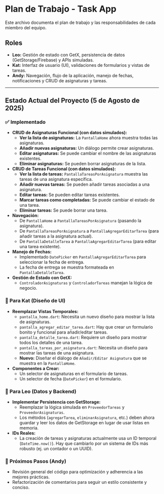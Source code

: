 # Plan de Trabajo - Task App

Este archivo documenta el plan de trabajo y las responsabilidades de cada miembro del equipo.

## Roles

*   **Leo:** Gestión de estado con GetX, persistencia de datos (GetStorage/Firebase) y APIs simuladas.
*   **Kat:** Interfaz de usuario (UI), validaciones de formularios y vistas de tareas.
*   **Andy:** Navegación, flujo de la aplicación, manejo de fechas, notificaciones y CRUD de asignaturas y tareas.

---

## Estado Actual del Proyecto (5 de Agosto de 2025)

### ✅ Implementado

*   **CRUD de Asignaturas Funcional (con datos simulados):**
    *   **Ver la lista de asignaturas:** La `PantallaHome` ahora muestra todas las asignaturas.
    *   **Añadir nuevas asignaturas:** Un diálogo permite crear asignaturas.
    *   **Editar asignaturas:** Se puede cambiar el nombre de las asignaturas existentes.
    *   **Eliminar asignaturas:** Se pueden borrar asignaturas de la lista.
*   **CRUD de Tareas Funcional (con datos simulados):**
    *   **Ver la lista de tareas:** `PantallaTareasPorAsignatura` muestra las tareas de una asignatura específica.
    *   **Añadir nuevas tareas:** Se pueden añadir tareas asociadas a una asignatura.
    *   **Editar tareas:** Se pueden editar tareas existentes.
    *   **Marcar tareas como completadas:** Se puede cambiar el estado de una tarea.
    *   **Eliminar tareas:** Se puede borrar una tarea.
*   **Navegación:**
    *   De `PantallaHome` a `PantallaTareasPorAsignatura` (pasando la asignatura).
    *   De `PantallaTareasPorAsignatura` a `PantallaAgregarEditarTarea` (para añadir tareas a la asignatura actual).
    *   De `PantallaDetalleTarea` a `PantallaAgregarEditarTarea` (para editar una tarea existente).
*   **Manejo de Fechas:**
    *   Implementado `DatePicker` en `PantallaAgregarEditarTarea` para seleccionar la fecha de entrega.
    *   La fecha de entrega se muestra formateada en `PantallaDetalleTarea`.
*   **Gestión de Estado con GetX:**
    *   `ControladorAsignaturas` y `ControladorTareas` manejan la lógica de negocio.

### 🎨 Para Kat (Diseño de UI)

*   **Reemplazar Vistas Temporales:**
    *   `pantalla_home.dart`: Necesita un nuevo diseño para mostrar la lista de asignaturas.
    *   `pantalla_agregar_editar_tarea.dart`: Hay que crear un formulario bonito y funcional para añadir/editar tareas.
    *   `pantalla_detalle_tarea.dart`: Requiere un diseño para mostrar todos los detalles de una tarea.
    *   `pantalla_tareas_por_asignatura.dart`: Necesita un diseño para mostrar las tareas de una asignatura.
    *   **Nuevo:** Diseñar el diálogo de `Añadir/Editar Asignatura` que se muestra en la `PantallaHome`.
*   **Componentes a Crear:**
    *   Un selector de asignaturas en el formulario de tareas.
    *   Un selector de fecha (`DatePicker`) en el formulario.

### 💾 Para Leo (Datos y Backend)

*   **Implementar Persistencia con GetStorage:**
    *   Reemplazar la lógica simulada en `ProveedorTareas` y `ProveedorAsignaturas`.
    *   Los métodos (`agregarTarea`, `eliminarAsignatura`, etc.) deben ahora guardar y leer los datos de GetStorage en lugar de usar listas en memoria.
*   **IDs Reales:**
    *   La creación de tareas y asignaturas actualmente usa un ID temporal (`DateTime.now()`). Hay que cambiarlo por un sistema de IDs más robusto (ej. un contador o un UUID).

### 🚀 Próximos Pasos (Andy)

*   Revisión general del código para optimización y adherencia a las mejores prácticas.
*   Refactorización de comentarios para seguir un estilo consistente y conciso.